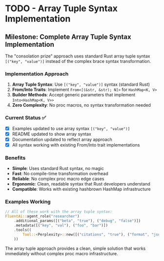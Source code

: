 # TODO - Array Tuple Syntax Implementation

## Milestone: Complete Array Tuple Syntax Implementation

The "consolation prize" approach uses standard Rust array tuple syntax `[("key", "value")]` instead of the complex brace syntax transformation.

### Implementation Approach

1. **Array Tuple Syntax**: Use `[("key", "value")]` syntax (standard Rust)
2. **From/Into Traits**: Implement `From<[(&str, &str); N]>` for `HashMap<K, V>`
3. **Builder Methods**: Accept generic parameters that implement `Into<HashMap<K, V>>`
4. **Zero Complexity**: No proc macros, no syntax transformation needed

### Current Status ✅

- [x] Examples updated to use array syntax `[("key", "value")]`
- [x] README updated to show array syntax
- [x] Documentation updated to reflect array approach
- [x] All syntax working with existing From/Into trait implementations

### Benefits

- **Simple**: Uses standard Rust syntax, no magic
- **Fast**: No compile-time transformation overhead  
- **Reliable**: No complex proc macro edge cases
- **Ergonomic**: Clean, readable syntax that Rust developers understand
- **Compatible**: Works with existing hashbrown HashMap infrastructure

### Examples Working

```rust
// All of these work with the array tuple syntax:
FluentAi::agent_role("researcher")
    .additional_params([("beta", "true"), ("debug", "false")])
    .metadata([("key", "val"), ("foo", "bar")])
    .tools((
        Tool::<Perplexity>::new([("citations", "true"), ("format", "json")]),
    ))
```

The array tuple approach provides a clean, simple solution that works immediately without complex proc macro infrastructure.